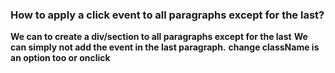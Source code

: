 ### How to apply a click event to all paragraphs except for the last?

**We can to create a div/section to all paragraphs except for the last**
**We can simply not add the event in the last paragraph.**
**change className is an option too or onclick**
